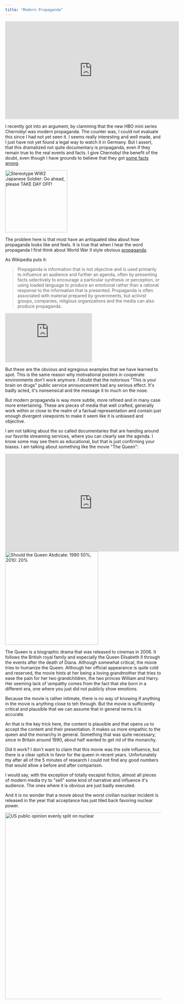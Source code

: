 ```yaml
---
title: "Modern Propaganda"
---
```


<div class="center">
<iframe width="560" height="315" src="https://www.youtube-nocookie.com/embed/s9APLXM9Ei8" frameborder="0" allow="accelerometer; autoplay; encrypted-media; gyroscope; picture-in-picture" allowfullscreen></iframe>
</div>

I recently got into an argument, by clamming that the new HBO mini series 
Chernobyl was modern propaganda. The counter was, I could not evaluate this
since I had not yet seen it. I seems really interesting and well made,
and I just have not yet found a legal way to watch it in Germany.
But I assert, that this dramatized not quite documentary is propaganda, even 
if they remain true to the real events and facts. I give Chernobyl the benefit 
of the doubt, even though I have grounds to believe that they 
got [some facts wrong][1]. 

<!--more-->

<div class="pull-right">
<img src="https://upload.wikimedia.org/wikipedia/commons/a/a2/AntiJapanesePropagandaTakeDayOff.png" alt="Stereotype WW2 Japanese Soldier: Go ahead, please TAKE DAY OFF!" title="All it took to win the war was turning up at work." width="200" />
</div>

The problem here is that most have an antiquated idea about how propaganda
looks like and feels. It is true that when I hear the word propaganda I first 
think about World War II style obvious [propaganda][4]. 

As Wikipedia puts it:

> Propaganda is information that is not objective and is used primarily to 
> influence an audience and further an agenda, often by presenting facts 
> selectively to encourage a particular synthesis or perception, or using 
> loaded language to produce an emotional rather than a rational response to 
> the information that is presented. Propaganda is often associated with 
> material prepared by governments, but activist groups, companies, religious 
> organizations and the media can also produce propaganda.

<div class="pull-left">
<iframe width="280" height="158" src="https://www.youtube-nocookie.com/embed/GOnENVylxPI" frameborder="0" allow="accelerometer; autoplay; encrypted-media; gyroscope; picture-in-picture" allowfullscreen></iframe>
</div>

But these are the obvious and egregious examples that we have learned to spot. 
This is the same reason why motivational posters in cooperate environments
don't work anymore. I doubt that the notorious "This is your brain on drugs" 
public service announcement had any serious effect. It's badly acted, it's 
nonsensical and the message it to much on the nose. 

But modern propaganda is way more subtle, more refined and in many case more 
entertaining. These are pieces of media that well crafted, generally work
within or close to the realm of a factual representation and contain just 
enough divergent viewpoints to make it seem like it is unbiased and objective.

I am not talking about the so called documentaries that are handing around 
our favorite streaming services, where you can clearly see the agenda. I know
some may see them as educational, but that is just confirming your biases.
I am talking about something like the movie "The Queen":

<div class="center">
<iframe width="560" height="315" src="https://www.youtube-nocookie.com/embed/mqL42sjb96I" frameborder="0" allow="accelerometer; autoplay; encrypted-media; gyroscope; picture-in-picture" allowfullscreen></iframe>
</div>

<div class="pull-left">
<a href="https://www.theweek.co.uk/55612/will-prince-charles-ever-be-king">
<img src="https://cdn2.theweek.co.uk/sites/theweek/files/2016/04/160420_queen_graphic_0.jpg" alt="Should the Queen Abdicate: 1990 50%, 2010: 20%" title="Are you sure that is not the age of the queen?" width="300">
</a>
</div>

The Queen is a biographic drama that was released to cinemas in 2006. It follows
the British royal family and especially the Queen Elisabeth II through the 
events after the death of Diana. Although somewhat critical, the movie tries to 
humanize the Queen. Although her official appearance is quite cold and reserved,
the movie hints at her being a loving grandmother that tries to ease the pain
for her two grandchildren, the two princes William and Harry. Her seeming lack of
\empathy comes from the fact that she born in a different era, one where 
you just did not publicly show emotions.

Because the movie is rather intimate, there is no way of knowing if anything in 
the movie is anything close to teh through. But the movie is sufficiently 
critical and plausible that we can assume that in general terms it is accurate. 

An that is the key trick here, the content is plausible and that opens us to 
accept the content and their presentation. It makes us more empathic to the
queen and the monarchy in general. Something that was quite necessary, since
in Britain around 1990, about half wanted to get rid of the monarchy. 

Did it work? I don't want to claim that this movie was the sole influence, but
there is a clear uptick in favor for the queen in recent years. Unfortunately 
my after all of the 5 minutes of research I could not find any good numbers 
that would allow a before and after comparison. 

I would say, with the exception of totally escapist fiction, almost all pieces 
of modern media try to "sell" some kind of narrative and influence it's 
audience. The ones where it is obvious are just badly executed. 

And it is no wonder that a movie about the worst civilian nuclear incident is 
released in the year that acceptance has just tiled back favoring nuclear power.

<div class="center">
<a href="http://world-nuclear-news.org/Articles/US-public-opinion-evenly-split-on-nuclear">
<img src="http://world-nuclear-news.org/BlankSiteASPX/media/WNNImported/mainimagelibrary/charts%20and%20graphs/Gallup-poll-chart-March-2019-(Gallup).jpg?ext=.jpg" alt="US public opinion evenly split on nuclear" title="If you are serious about climate change, you kind of need to invest into generation 4 nuclear in the short term." width="600">
</a>
</div>

[1]: https://www.youtube.com/watch?v=SsdLDFtbdrA
[4]: https://en.wikipedia.org/wiki/Propaganda